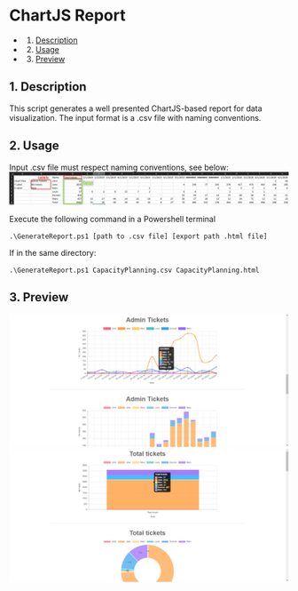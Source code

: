 # ChartJS Report

<!-- vscode-markdown-toc -->
* 1. [Description](#Description)
* 2. [Usage](#Usage)
* 3. [Preview](#Preview)

<!-- vscode-markdown-toc-config
	numbering=true
	autoSave=true
	/vscode-markdown-toc-config -->
<!-- /vscode-markdown-toc -->

##  1. <a name='Description'></a>Description
This script generates a well presented ChartJS-based report for data visualization. The input format is a .csv file with naming conventions.

##  2. <a name='Usage'></a>Usage

Input .csv file must respect naming conventions, see below:
![](./screens/2020-11-03_18h38_30.png)

Execute the following command in a Powershell terminal
```
.\GenerateReport.ps1 [path to .csv file] [export path .html file]
```
If in the same directory:
```
.\GenerateReport.ps1 CapacityPlanning.csv CapacityPlanning.html
```
##  3. <a name='Preview'></a>Preview
![](./screens/2020-11-03_18h37_37.png)
![](./screens/2020-11-03_18h37_06.png)

